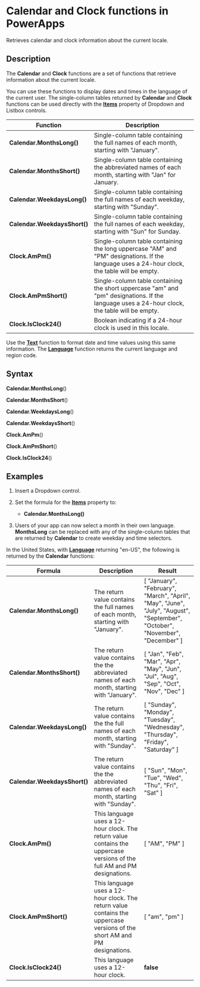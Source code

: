 <properties
	pageTitle="Calendar and Clock functions | Microsoft PowerApps"
	description="Reference information for the Calendar and Clock functions in PowerApps, including syntax and examples"
	services=""
	suite="powerapps"
	documentationCenter="na"
	authors="gregli-msft"
	manager="anneta"
	editor=""
	tags=""/>

<tags
   ms.service="powerapps"
   ms.devlang="na"
   ms.topic="article"
   ms.tgt_pltfrm="na"
   ms.workload="na"
   ms.date="11/07/2015"
   ms.author="gregli"/>

# Calendar and Clock functions in PowerApps #

Retrieves calendar and clock information about the current locale.

## Description ##

The **Calendar** and **Clock** functions are a set of functions that retrieve information about the current locale.

You can use these functions to display dates and times in the language of the current user.  The single-column tables returned by **Calendar** and **Clock** functions can be used directly with the **[Items](../controls/properties-core.md)** property of Dropdown and Listbox controls.

| Function | Description |
|----------|-------------|
| **Calendar.MonthsLong()** | Single-column table containing the full names of each month, starting with "January".    |
| **Calendar.MonthsShort()** | Single-column table containing the abbreviated names of each month, starting with "Jan" for January.   |
| **Calendar.WeekdaysLong()** | Single-column table containing the full names of each weekday, starting with "Sunday". |
| **Calendar.WeekdaysShort()** | Single-column table containing the full names of each weekday, starting with "Sun" for Sunday.  |
| **Clock.AmPm()** | Single-column table containing the long uppercase "AM" and "PM" designations.  If the language uses a 24-hour clock, the table will be empty. |
| **Clock.AmPmShort()** | Single-column table containing the short uppercase "am" and "pm" designations.  If the language uses a 24-hour clock, the table will be empty. |
| **Clock.IsClock24()** | Boolean indicating if a 24-hour clock is used in this locale. |

Use the **[Text](function-text.md)** function to format date and time values using this same information.  The **[Language](function-language.md)** function returns the current language and region code.

## Syntax ##

**Calendar.MonthsLong**()

**Calendar.MonthsShort**()

**Calendar.WeekdaysLong**()

**Calendar.WeekdaysShort**()

**Clock.AmPm**()

**Clock.AmPmShort**()

**Clock.IsClock24**()

## Examples ##

1. Insert a Dropdown control.

2. Set the formula for the **[Items](../controls/properties-core.md)** property to:

	- **Calendar.MonthsLong()**

3. Users of your app can now select a month in their own language.  **MonthsLong** can be replaced with any of the single-column tables that are returned by **Calendar** to create weekday and time selectors.

In the United States, with **[Language](function-language.md)** returning "en-US", the following is returned by the **Calendar** functions:

| Formula | Description | Result |
|---------|-------------|--------|
| **Calendar.MonthsLong()** | The return value contains the full names of each month, starting with "January".  | [ "January", "February", "March", "April", "May", "June", "July", "August", "September", "October", "November", "December" ] |
| **Calendar.MonthsShort()** | The return value contains the the abbreviated names of each month, starting with "January".    | [ "Jan", "Feb", "Mar", "Apr", "May", "Jun", "Jul", "Aug", "Sep", "Oct", "Nov", "Dec" ] |
| **Calendar.WeekdaysLong()** | The return value contains the the full names of each month, starting with "Sunday".   | [ "Sunday", "Monday", "Tuesday", "Wednesday", "Thursday", "Friday", "Saturday" ] |
| **Calendar.WeekdaysShort()** | The return value contains the the abbreviated names of each month, starting with "Sunday".  | [ "Sun", "Mon", "Tue", "Wed", "Thu", "Fri", "Sat" ] |
| **Clock.AmPm()** | This language uses a 12-hour clock.  The return value contains the uppercase versions of the full AM and PM designations.  | [ "AM", "PM" ] |
| **Clock.AmPmShort()** | This language uses a 12-hour clock.  The return value contains the uppercase versions of the short AM and PM designations. | [ "am", "pm" ] |
| **Clock.IsClock24()** | This language uses a 12-hour clock.  | **false** |
